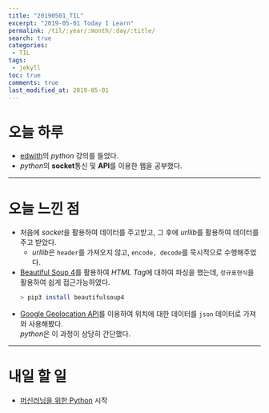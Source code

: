 ```yaml
---
title: "20190501_TIL"
excerpt: "2019-05-01 Today I Learn"
permalink: /til/:year/:month/:day/:title/
search: true
categories:
 - TIL
tags:
 - jekyll
toc: true
comments: true
last_modified_at: 2019-05-01
---
```


# 오늘 하루
- [edwith](https://www.edwith.org/)의 *python* 강의를 들었다.
- *python*의 **socket**통신 및 **API**를 이용한 웹을 공부했다.

---
# 오늘 느낀 점
- 처음에 *socket*을 활용하여 데이터를 주고받고, 그 후에 *urllib*를 활용하여 데이터를 주고 받았다.
  - *urllib*은 `header`를 가져오지 않고, `encode, decode`를 묵시적으로 수행해주었다.
- [Beautiful Soup 4](https://www.crummy.com/software/BeautifulSoup/bs4/doc/)를 활용하여 *HTML Tag*에 대하여 파싱을 했는데, `정규표현식`을 활용하여 쉽게 접근가능하였다.
  ```bash
  > pip3 install beautifulsoup4
  ```
- [Google Geolocation API](https://developers.google.com/maps/documentation/geolocation/intro)를 이용하여 위치에 대한 데이터를 `json` 데이터로 가져와 사용해봤다.  
*python*은 이 과정이 상당히 간단했다.

---
# 내일 할 일
- [머신러닝을 위한 Python](https://www.edwith.org/aipython) 시작
